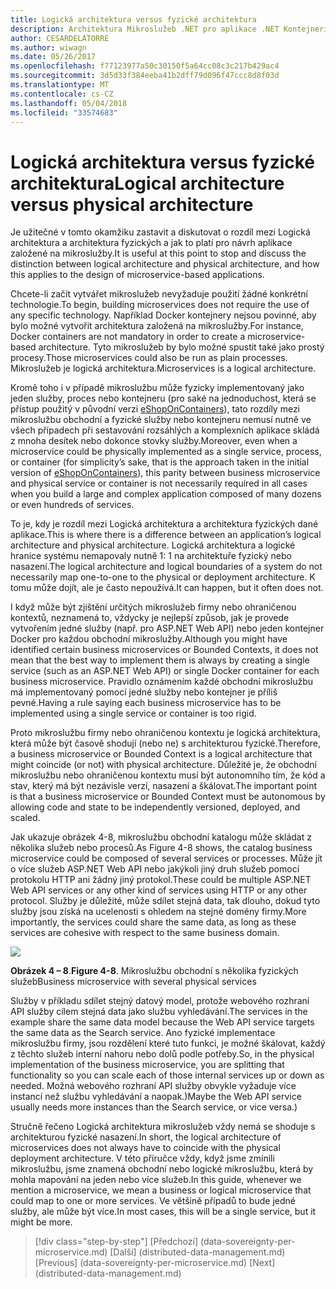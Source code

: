 ```yaml
---
title: Logická architektura versus fyzické architektura
description: Architektura Mikroslužeb .NET pro aplikace .NET Kontejnerizované | Logická architektura versus fyzické architektura
author: CESARDELATORRE
ms.author: wiwagn
ms.date: 05/26/2017
ms.openlocfilehash: f77123977a50c30150f5a64cc08c3c217b429ac4
ms.sourcegitcommit: 3d5d33f384eeba41b2dff79d096f47ccc8d8f03d
ms.translationtype: MT
ms.contentlocale: cs-CZ
ms.lasthandoff: 05/04/2018
ms.locfileid: "33574683"
---
```

# <a name="logical-architecture-versus-physical-architecture"></a><span data-ttu-id="f45ac-103">Logická architektura versus fyzické architektura</span><span class="sxs-lookup"><span data-stu-id="f45ac-103">Logical architecture versus physical architecture</span></span>

<span data-ttu-id="f45ac-104">Je užitečné v tomto okamžiku zastavit a diskutovat o rozdíl mezi Logická architektura a architektura fyzických a jak to platí pro návrh aplikace založené na mikroslužby.</span><span class="sxs-lookup"><span data-stu-id="f45ac-104">It is useful at this point to stop and discuss the distinction between logical architecture and physical architecture, and how this applies to the design of microservice-based applications.</span></span>

<span data-ttu-id="f45ac-105">Chcete-li začít vytvářet mikroslužeb nevyžaduje použití žádné konkrétní technologie.</span><span class="sxs-lookup"><span data-stu-id="f45ac-105">To begin, building microservices does not require the use of any specific technology.</span></span> <span data-ttu-id="f45ac-106">Například Docker kontejnery nejsou povinné, aby bylo možné vytvořit architektura založená na mikroslužby.</span><span class="sxs-lookup"><span data-stu-id="f45ac-106">For instance, Docker containers are not mandatory in order to create a microservice-based architecture.</span></span> <span data-ttu-id="f45ac-107">Tyto mikroslužeb by bylo možné spustit také jako prostý procesy.</span><span class="sxs-lookup"><span data-stu-id="f45ac-107">Those microservices could also be run as plain processes.</span></span> <span data-ttu-id="f45ac-108">Mikroslužeb je logická architektura.</span><span class="sxs-lookup"><span data-stu-id="f45ac-108">Microservices is a logical architecture.</span></span>

<span data-ttu-id="f45ac-109">Kromě toho i v případě mikroslužbu může fyzicky implementovaný jako jeden služby, proces nebo kontejneru (pro saké na jednoduchost, která se přístup použitý v původní verzi [eShopOnContainers](http://aka.ms/MicroservicesArchitecture)), tato rozdíly mezi mikroslužbu obchodní a fyzické služby nebo kontejneru nemusí nutně ve všech případech při sestavování rozsáhlých a komplexních aplikace skládá z mnoha desítek nebo dokonce stovky služby.</span><span class="sxs-lookup"><span data-stu-id="f45ac-109">Moreover, even when a microservice could be physically implemented as a single service, process, or container (for simplicity’s sake, that is the approach taken in the initial version of [eShopOnContainers](http://aka.ms/MicroservicesArchitecture)), this parity between business microservice and physical service or container is not necessarily required in all cases when you build a large and complex application composed of many dozens or even hundreds of services.</span></span>

<span data-ttu-id="f45ac-110">To je, kdy je rozdíl mezi Logická architektura a architektura fyzických dané aplikace.</span><span class="sxs-lookup"><span data-stu-id="f45ac-110">This is where there is a difference between an application’s logical architecture and physical architecture.</span></span> <span data-ttu-id="f45ac-111">Logická architektura a logické hranice systému nemapovaly nutně 1: 1 na architektuře fyzický nebo nasazení.</span><span class="sxs-lookup"><span data-stu-id="f45ac-111">The logical architecture and logical boundaries of a system do not necessarily map one-to-one to the physical or deployment architecture.</span></span> <span data-ttu-id="f45ac-112">K tomu může dojít, ale je často nepoužívá.</span><span class="sxs-lookup"><span data-stu-id="f45ac-112">It can happen, but it often does not.</span></span>

<span data-ttu-id="f45ac-113">I když může být zjištění určitých mikroslužeb firmy nebo ohraničenou kontextů, neznamená to, vždycky je nejlepší způsob, jak je provede vytvořením jedné služby (např. pro ASP.NET Web API) nebo jeden kontejner Docker pro každou obchodní mikroslužby.</span><span class="sxs-lookup"><span data-stu-id="f45ac-113">Although you might have identified certain business microservices or Bounded Contexts, it does not mean that the best way to implement them is always by creating a single service (such as an ASP.NET Web API) or single Docker container for each business microservice.</span></span> <span data-ttu-id="f45ac-114">Pravidlo oznámením každé obchodní mikroslužbu má implementovaný pomocí jedné služby nebo kontejner je příliš pevné.</span><span class="sxs-lookup"><span data-stu-id="f45ac-114">Having a rule saying each business microservice has to be implemented using a single service or container is too rigid.</span></span>

<span data-ttu-id="f45ac-115">Proto mikroslužbu firmy nebo ohraničenou kontextu je logická architektura, která může být časově shodují (nebo ne) s architekturou fyzické.</span><span class="sxs-lookup"><span data-stu-id="f45ac-115">Therefore, a business microservice or Bounded Context is a logical architecture that might coincide (or not) with physical architecture.</span></span> <span data-ttu-id="f45ac-116">Důležité je, že obchodní mikroslužbu nebo ohraničenou kontextu musí být autonomního tím, že kód a stav, který má být nezávisle verzí, nasazení a škálovat.</span><span class="sxs-lookup"><span data-stu-id="f45ac-116">The important point is that a business microservice or Bounded Context must be autonomous by allowing code and state to be independently versioned, deployed, and scaled.</span></span>

<span data-ttu-id="f45ac-117">Jak ukazuje obrázek 4-8, mikroslužbu obchodní katalogu může skládat z několika služeb nebo procesů.</span><span class="sxs-lookup"><span data-stu-id="f45ac-117">As Figure 4-8 shows, the catalog business microservice could be composed of several services or processes.</span></span> <span data-ttu-id="f45ac-118">Může jít o více služeb ASP.NET Web API nebo jakýkoli jiný druh služeb pomocí protokolu HTTP ani žádný jiný protokol.</span><span class="sxs-lookup"><span data-stu-id="f45ac-118">These could be multiple ASP.NET Web API services or any other kind of services using HTTP or any other protocol.</span></span> <span data-ttu-id="f45ac-119">Služby je důležité, může sdílet stejná data, tak dlouho, dokud tyto služby jsou získá na ucelenosti s ohledem na stejné domény firmy.</span><span class="sxs-lookup"><span data-stu-id="f45ac-119">More importantly, the services could share the same data, as long as these services are cohesive with respect to the same business domain.</span></span>

![](./media/image8.png)

<span data-ttu-id="f45ac-120">**Obrázek 4 – 8**.</span><span class="sxs-lookup"><span data-stu-id="f45ac-120">**Figure 4-8**.</span></span> <span data-ttu-id="f45ac-121">Mikroslužbu obchodní s několika fyzických služeb</span><span class="sxs-lookup"><span data-stu-id="f45ac-121">Business microservice with several physical services</span></span>

<span data-ttu-id="f45ac-122">Služby v příkladu sdílet stejný datový model, protože webového rozhraní API služby cílem stejná data jako službu vyhledávání.</span><span class="sxs-lookup"><span data-stu-id="f45ac-122">The services in the example share the same data model because the Web API service targets the same data as the Search service.</span></span> <span data-ttu-id="f45ac-123">Ano fyzické implementace mikroslužbu firmy, jsou rozdělení které tuto funkci, je možné škálovat, každý z těchto služeb interní nahoru nebo dolů podle potřeby.</span><span class="sxs-lookup"><span data-stu-id="f45ac-123">So, in the physical implementation of the business microservice, you are splitting that functionality so you can scale each of those internal services up or down as needed.</span></span> <span data-ttu-id="f45ac-124">Možná webového rozhraní API služby obvykle vyžaduje více instancí než službu vyhledávání a naopak.)</span><span class="sxs-lookup"><span data-stu-id="f45ac-124">Maybe the Web API service usually needs more instances than the Search service, or vice versa.)</span></span>

<span data-ttu-id="f45ac-125">Stručně řečeno Logická architektura mikroslužeb vždy nemá se shoduje s architekturou fyzické nasazení.</span><span class="sxs-lookup"><span data-stu-id="f45ac-125">In short, the logical architecture of microservices does not always have to coincide with the physical deployment architecture.</span></span> <span data-ttu-id="f45ac-126">V této příručce vždy, když jsme zmínili mikroslužbu, jsme znamená obchodní nebo logické mikroslužbu, která by mohla mapování na jeden nebo více služeb.</span><span class="sxs-lookup"><span data-stu-id="f45ac-126">In this guide, whenever we mention a microservice, we mean a business or logical microservice that could map to one or more services.</span></span> <span data-ttu-id="f45ac-127">Ve většině případů to bude jedné služby, ale může být více.</span><span class="sxs-lookup"><span data-stu-id="f45ac-127">In most cases, this will be a single service, but it might be more.</span></span>


>[!div class="step-by-step"]
<span data-ttu-id="f45ac-128">[Předchozí] (data-sovereignty-per-microservice.md) [Další] (distributed-data-management.md)</span><span class="sxs-lookup"><span data-stu-id="f45ac-128">[Previous] (data-sovereignty-per-microservice.md) [Next] (distributed-data-management.md)</span></span>
